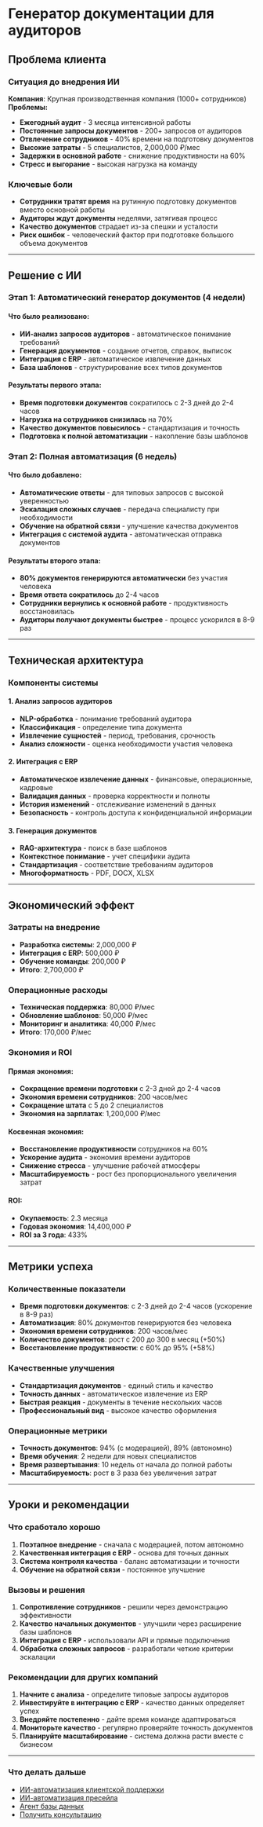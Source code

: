 # Генератор документации для аудиторов

## Проблема клиента

### Ситуация до внедрения ИИ
**Компания**: Крупная производственная компания (1000+ сотрудников)
**Проблемы:**
- **Ежегодный аудит** - 3 месяца интенсивной работы
- **Постоянные запросы документов** - 200+ запросов от аудиторов
- **Отвлечение сотрудников** - 40% времени на подготовку документов
- **Высокие затраты** - 5 специалистов, 2,000,000 ₽/мес
- **Задержки в основной работе** - снижение продуктивности на 60%
- **Стресс и выгорание** - высокая нагрузка на команду

### Ключевые боли
- **Сотрудники тратят время** на рутинную подготовку документов вместо основной работы
- **Аудиторы ждут документы** неделями, затягивая процесс
- **Качество документов** страдает из-за спешки и усталости
- **Риск ошибок** - человеческий фактор при подготовке большого объема документов

---

## Решение с ИИ

### Этап 1: Автоматический генератор документов (4 недели)

#### **Что было реализовано:**
- **ИИ-анализ запросов аудиторов** - автоматическое понимание требований
- **Генерация документов** - создание отчетов, справок, выписок
- **Интеграция с ERP** - автоматическое извлечение данных
- **База шаблонов** - структурирование всех типов документов

#### **Результаты первого этапа:**
- **Время подготовки документов** сократилось с 2-3 дней до 2-4 часов
- **Нагрузка на сотрудников снизилась** на 70%
- **Качество документов повысилось** - стандартизация и точность
- **Подготовка к полной автоматизации** - накопление базы шаблонов

### Этап 2: Полная автоматизация (6 недель)

#### **Что было добавлено:**
- **Автоматические ответы** - для типовых запросов с высокой уверенностью
- **Эскалация сложных случаев** - передача специалисту при необходимости
- **Обучение на обратной связи** - улучшение качества документов
- **Интеграция с системой аудита** - автоматическая отправка документов


#### **Результаты второго этапа:**
- **80% документов генерируются автоматически** без участия человека
- **Время ответа сократилось** до 2-4 часов
- **Сотрудники вернулись к основной работе** - продуктивность восстановилась
- **Аудиторы получают документы быстрее** - процесс ускорился в 8-9 раз

---

## Техническая архитектура

### Компоненты системы

#### **1. Анализ запросов аудиторов**
- **NLP-обработка** - понимание требований аудитора
- **Классификация** - определение типа документа
- **Извлечение сущностей** - период, требования, срочность
- **Анализ сложности** - оценка необходимости участия человека

#### **2. Интеграция с ERP**
- **Автоматическое извлечение данных** - финансовые, операционные, кадровые
- **Валидация данных** - проверка корректности и полноты
- **История изменений** - отслеживание изменений в данных
- **Безопасность** - контроль доступа к конфиденциальной информации

#### **3. Генерация документов**
- **RAG-архитектура** - поиск в базе шаблонов
- **Контекстное понимание** - учет специфики аудита
- **Стандартизация** - соответствие требованиям аудиторов
- **Многоформатность** - PDF, DOCX, XLSX


---

## Экономический эффект

### Затраты на внедрение
- **Разработка системы**: 2,000,000 ₽
- **Интеграция с ERP**: 500,000 ₽
- **Обучение команды**: 200,000 ₽
- **Итого**: 2,700,000 ₽

### Операционные расходы
- **Техническая поддержка**: 80,000 ₽/мес
- **Обновление шаблонов**: 50,000 ₽/мес
- **Мониторинг и аналитика**: 40,000 ₽/мес
- **Итого**: 170,000 ₽/мес

### Экономия и ROI

#### **Прямая экономия:**
- **Сокращение времени подготовки** с 2-3 дней до 2-4 часов
- **Экономия времени сотрудников**: 200 часов/мес
- **Сокращение штата** с 5 до 2 специалистов
- **Экономия на зарплатах**: 1,200,000 ₽/мес

#### **Косвенная экономия:**
- **Восстановление продуктивности** сотрудников на 60%
- **Ускорение аудита** - экономия времени аудиторов
- **Снижение стресса** - улучшение рабочей атмосферы
- **Масштабируемость** - рост без пропорционального увеличения затрат

#### **ROI:**
- **Окупаемость**: 2.3 месяца
- **Годовая экономия**: 14,400,000 ₽
- **ROI за 3 года**: 433%

---

## Метрики успеха

### Количественные показатели
- **Время подготовки документов**: с 2-3 дней до 2-4 часов (ускорение в 8-9 раз)
- **Автоматизация**: 80% документов генерируются без человека
- **Экономия времени сотрудников**: 200 часов/мес
- **Количество документов**: рост с 200 до 300 в месяц (+50%)
- **Восстановление продуктивности**: с 60% до 95% (+58%)

### Качественные улучшения
- **Стандартизация документов** - единый стиль и качество
- **Точность данных** - автоматическое извлечение из ERP
- **Быстрая реакция** - документы в течение нескольких часов
- **Профессиональный вид** - высокое качество оформления

### Операционные метрики
- **Точность документов**: 94% (с модерацией), 89% (автономно)
- **Время обучения**: 2 недели для новых специалистов
- **Время развертывания**: 10 недель от начала до полной работы
- **Масштабируемость**: рост в 3 раза без увеличения затрат

---

## Уроки и рекомендации

### Что сработало хорошо
1. **Поэтапное внедрение** - сначала с модерацией, потом автономно
2. **Качественная интеграция с ERP** - основа для точных данных
3. **Система контроля качества** - баланс автоматизации и точности
4. **Обучение на обратной связи** - постоянное улучшение

### Вызовы и решения
1. **Сопротивление сотрудников** - решили через демонстрацию эффективности
2. **Качество начальных документов** - улучшили через расширение базы шаблонов
3. **Интеграция с ERP** - использовали API и прямые подключения
4. **Обработка сложных запросов** - разработали четкие критерии эскалации

### Рекомендации для других компаний
1. **Начните с анализа** - определите типовые запросы аудиторов
2. **Инвестируйте в интеграцию с ERP** - качество данных определяет успех
3. **Внедряйте постепенно** - дайте время команде адаптироваться
4. **Мониторьте качество** - регулярно проверяйте точность документов
5. **Планируйте масштабирование** - система должна расти вместе с бизнесом

---

### Что делать дальше
- [ИИ-автоматизация клиентской поддержки](/ai/cases/support-automation)
- [ИИ-автоматизация пресейла](/ai/cases/presales-automation)
- [Агент базы данных](/ai/cases/database-agent)
- [Получить консультацию](/ai/request)
